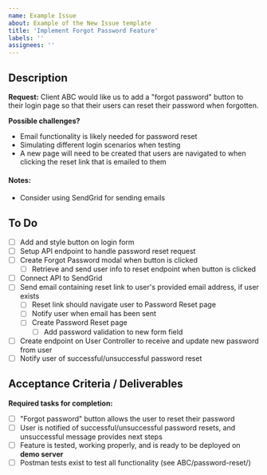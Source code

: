 ```yaml
---
name: Example Issue
about: Example of the New Issue template
title: 'Implement Forgot Password Feature'
labels: ''
assignees: ''
---
```


## Description

**Request:** Client ABC would like us to add a "forgot password" button to their login page so that their users can reset their password when forgotten.

**Possible challenges?**

-   Email functionality is likely needed for password reset
-   Simulating different login scenarios when testing
-   A new page will need to be created that users are navigated to when clicking the reset link that is emailed to them

#### Notes:

-   Consider using SendGrid for sending emails

## To Do

-   [ ] Add and style button on login form
-   [ ] Setup API endpoint to handle password reset request
-   [ ] Create Forgot Password modal when button is clicked
    -   [ ] Retrieve and send user info to reset endpoint when button is clicked
-   [ ] Connect API to SendGrid
-   [ ] Send email containing reset link to user's provided email address, if user exists
    -   [ ] Reset link should navigate user to Password Reset page
    -   [ ] Notify user when email has been sent
    -   [ ] Create Password Reset page
        -   [ ] Add password validation to new form field
-   [ ] Create endpoint on User Controller to receive and update new password from user
-   [ ] Notify user of successful/unsuccessful password reset

## Acceptance Criteria / Deliverables

**Required tasks for completion:**

-   [ ] "Forgot password" button allows the user to reset their password
-   [ ] User is notified of successful/unsuccessful password resets, and unsuccessful message provides next steps
-   [ ] Feature is tested, working properly, and is ready to be deployed on **demo server**
-   [ ] Postman tests exist to test all functionality (see ABC/password-reset/)

